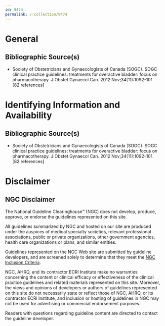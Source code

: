 ```yaml
---
id: 9474
permalink: /:collection/9474
---
```


# General

## Bibliographic Source(s)

- Society of Obstetricians and Gynaecologists of Canada (SOGC). SOGC clinical practice guidelines: treatments for overactive bladder: focus on pharmacotherapy. J Obstet Gynaecol Can. 2012 Nov;34(11):1092-101. [82 references]

# Identifying Information and Availability

## Bibliographic Source(s)

- Society of Obstetricians and Gynaecologists of Canada (SOGC). SOGC clinical practice guidelines: treatments for overactive bladder: focus on pharmacotherapy. J Obstet Gynaecol Can. 2012 Nov;34(11):1092-101. [82 references]

# Disclaimer

## NGC Disclaimer

The National Guideline Clearinghouse™ (NGC) does not develop, produce, approve, or endorse the guidelines represented on this site.

All guidelines summarized by NGC and hosted on our site are produced under the auspices of medical specialty societies, relevant professional associations, public or private organizations, other government agencies, health care organizations or plans, and similar entities.

Guidelines represented on the NGC Web site are submitted by guideline developers, and are screened solely to determine that they meet the [NGC Inclusion Criteria](/help-and-about/summaries/inclusion-criteria).

NGC, AHRQ, and its contractor ECRI Institute make no warranties concerning the content or clinical efficacy or effectiveness of the clinical practice guidelines and related materials represented on this site. Moreover, the views and opinions of developers or authors of guidelines represented on this site do not necessarily state or reflect those of NGC, AHRQ, or its contractor ECRI Institute, and inclusion or hosting of guidelines in NGC may not be used for advertising or commercial endorsement purposes.

Readers with questions regarding guideline content are directed to contact the guideline developer.

